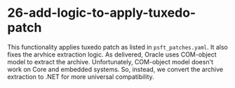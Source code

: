 # 26-add-logic-to-apply-tuxedo-patch

This functionality applies tuxedo patch as listed in `psft_patches.yaml`.  It also fixes the arvhice extraction logic. As delivered, Oracle uses COM-object model to extract the archive.  Unfortunately, COM-object model doesn't work on Core and embedded systems.  So, instead, we convert the archive extraction to .NET for more universal compatibility.